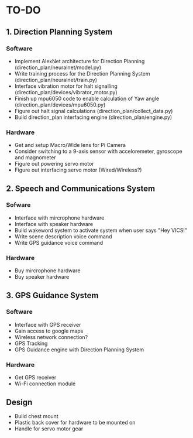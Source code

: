 # TO-DO 

## 1. Direction Planning System

### Software 

- Implement AlexNet architecture for Direction Planning (direction_plan/neuralnet/model.py) 
- Write training process for the Direction Planning System (direction_plan/neuralnet/train.py)
- Interface vibration motor for halt signalling (direction_plan/devices/vibrator_motor.py)
- Finish up mpu6050 code to enable calculation of Yaw angle (direction_plan/devices/mpu6050.py)
- Figure out halt signal calculations (direction_plan/collect_data.py)
- Build direction_plan interfacing engine (direction_plan/engine.py)

### Hardware

- Get and setup Macro/Wide lens for Pi Camera
- Consider switching to a 9-axis sensor with acceloremeter, gyroscope and magnometer
- Figure out powering servo motor
- Figure out interfacing servo motor (Wired/Wireless?)

## 2. Speech and Communications System

### Sofware

- Interface with mircrophone hardware
- Interface with speaker hardware
- Build wakeword system to activate system when user says "Hey VICS!"
- Write scene description voice command
- Write GPS guidance voice command

### Hardware

- Buy mircrophone hardware
- Buy speaker hardware

## 3. GPS Guidance System

### Software

- Interface with GPS receiver
- Gain access to google maps
- Wireless network connection?
- GPS Tracking
- GPS Guidance engine with Direction Planning System

### Hardware

- Get GPS receiver
- Wi-Fi connection module

## Design

- Build chest mount
- Plastic back cover for hardware to be mounted on
- Handle for servo motor gear 
